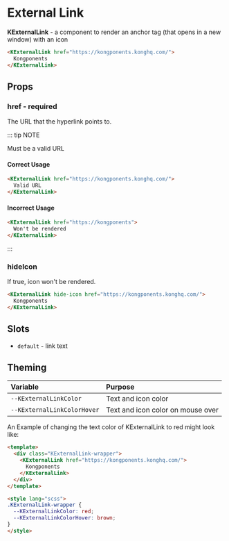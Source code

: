 # External Link

**KExternalLink** - a component to render an anchor tag (that opens in a new window) with an icon

<KCard>
    <template v-slot:body>
      <KExternalLink href="https://kongponents.konghq.com/">Kongponents</KExternalLink>
    </template>
</KCard>

```html
<KExternalLink href="https://kongponents.konghq.com/">
  Kongponents
</KExternalLink>
```

## Props

### href - required

The URL that the hyperlink points to.

::: tip NOTE

Must be a valid URL

<h4><KIcon icon="check" size="22" color="green" style="vertical-align: sub;" class="mr-1" />Correct Usage</h4>

```html
<KExternalLink href="https://kongponents.konghq.com/">
  Valid URL
</KExternalLink>
```

<h4><KIcon icon="disabled" size="22" color="red" style="vertical-align: sub;" class="mr-1" />Incorrect Usage</h4>

```html
<KExternalLink href="https://kongponents">
  Won't be rendered
</KExternalLink>
```

:::

### hideIcon

If true, icon won't be rendered.

<KCard>
    <template v-slot:body>
      <KExternalLink hide-icon href="https://kongponents.konghq.com/">Kongponents</KExternalLink>
    </template>
</KCard>

```html
<KExternalLink hide-icon href="https://kongponents.konghq.com/">
  Kongponents
</KExternalLink>
```

## Slots

- `default` - link text

## Theming

| Variable                    | Purpose                           |
| :-------------------------- | :-------------------------------- |
| `--KExternalLinkColor`      | Text and icon color               |
| `--KExternalLinkColorHover` | Text and icon color on mouse over |

An Example of changing the text color of KExternalLink to red might look
like:

<KCard>
  <template v-slot:body>
    <div class="KExternalLink-wrapper">
      <KExternalLink href="https://kongponents.konghq.com/">Kongponents</KExternalLink>
    </div>
  </template>
</KCard>

```html
<template>
  <div class="KExternalLink-wrapper">
    <KExternalLink href="https://kongponents.konghq.com/">
      Kongponents
    </KExternalLink>
  </div>
</template>

<style lang="scss">
.KExternalLink-wrapper {
  --KExternalLinkColor: red;
  --KExternalLinkColorHover: brown;
}
</style>
```

<style lang="scss">
.KExternalLink-wrapper {
  --KExternalLinkColor: red;
  --KExternalLinkColorHover: brown;
}
</style>